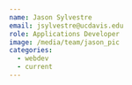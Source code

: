 ```yaml
---
name: Jason Sylvestre
email: jsylvestre@ucdavis.edu
role: Applications Developer
image: /media/team/jason_pic
categories:
  - webdev
  - current
---
```

